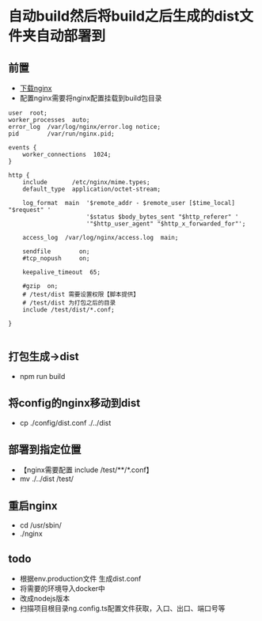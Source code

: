 # 自动build然后将build之后生成的dist文件夹自动部署到
## 前置
- [下载nginx](http://t.zoukankan.com/xdr630-p-14527148.html)
- 配置nginx需要将nginx配置挂载到build包目录
```shell
user  root;
worker_processes  auto;
error_log  /var/log/nginx/error.log notice;
pid        /var/run/nginx.pid;

events {
    worker_connections  1024;
}

http {
    include       /etc/nginx/mime.types;
    default_type  application/octet-stream;

    log_format  main  '$remote_addr - $remote_user [$time_local] "$request" '
                      '$status $body_bytes_sent "$http_referer" '
                      '"$http_user_agent" "$http_x_forwarded_for"';

    access_log  /var/log/nginx/access.log  main;

    sendfile        on;
    #tcp_nopush     on;

    keepalive_timeout  65;

    #gzip  on;
    # /test/dist 需要设置权限【脚本提供】
    # /test/dist 为打包之后的目录 
    include /test/dist/*.conf;

} 


```

## 打包生成->dist
- npm run build

## 将config的nginx移动到dist
- cp ./config/dist.conf ./../dist


## 部署到指定位置 
- 【nginx需要配置 include /test/**/*.conf】
- mv ./../dist  /test/


## 重启nginx  
- cd /usr/sbin/   
- ./nginx

## todo
- 根据env.production文件 生成dist.conf
- 将需要的环境导入docker中
- 改成nodejs版本
- 扫描项目根目录ng.config.ts配置文件获取，入口、出口、端口号等 